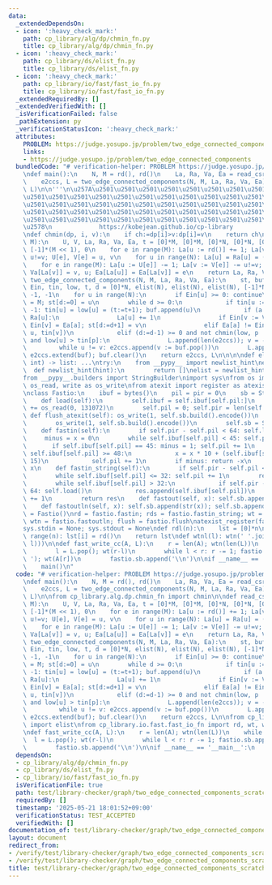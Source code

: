```yaml
---
data:
  _extendedDependsOn:
  - icon: ':heavy_check_mark:'
    path: cp_library/alg/dp/chmin_fn.py
    title: cp_library/alg/dp/chmin_fn.py
  - icon: ':heavy_check_mark:'
    path: cp_library/ds/elist_fn.py
    title: cp_library/ds/elist_fn.py
  - icon: ':heavy_check_mark:'
    path: cp_library/io/fast/fast_io_fn.py
    title: cp_library/io/fast/fast_io_fn.py
  _extendedRequiredBy: []
  _extendedVerifiedWith: []
  _isVerificationFailed: false
  _pathExtension: py
  _verificationStatusIcon: ':heavy_check_mark:'
  attributes:
    PROBLEM: https://judge.yosupo.jp/problem/two_edge_connected_components
    links:
    - https://judge.yosupo.jp/problem/two_edge_connected_components
  bundledCode: "# verification-helper: PROBLEM https://judge.yosupo.jp/problem/two_edge_connected_components\n\
    \ndef main():\n    N, M = rd(), rd()\n    La, Ra, Va, Ea = read_csr_graph(N, M)\n\
    \    e2ccs, L = two_edge_connected_components(N, M, La, Ra, Va, Ea)\n    fast_write_cc(e2ccs,\
    \ L)\n\n'''\n\u257A\u2501\u2501\u2501\u2501\u2501\u2501\u2501\u2501\u2501\u2501\
    \u2501\u2501\u2501\u2501\u2501\u2501\u2501\u2501\u2501\u2501\u2501\u2501\u2501\
    \u2501\u2501\u2501\u2501\u2501\u2501\u2501\u2501\u2501\u2501\u2501\u2501\u2501\
    \u2501\u2501\u2501\u2501\u2501\u2501\u2501\u2501\u2501\u2501\u2501\u2501\u2501\
    \u2501\u2501\u2501\u2501\u2501\u2501\u2501\u2501\u2501\u2501\u2501\u2501\u2501\
    \u2578\n             https://kobejean.github.io/cp-library               \n'''\n\
    \ndef chmin(dp, i, v):\n    if ch:=dp[i]>v:dp[i]=v\n    return ch\n\ndef read_csr_graph(N,\
    \ M):\n    U, V, La, Ra, Va, Ea, t = [0]*M, [0]*M, [0]*N, [0]*N, [0]*(M << 1),\
    \ [-1]*(M << 1), 0\n    for e in range(M): La[u := rd()] += 1; La[v := rd()] +=\
    \ u!=v; U[e], V[e] = u, v\n    for u in range(N): La[u] = Ra[u] = (t := t + La[u])\n\
    \    for e in range(M): La[u := U[e]] -= 1; La[v := V[e]] -= u!=v; Va[La[u]],\
    \ Va[La[v]] = v, u; Ea[La[u]] = Ea[La[v]] = e\n    return La, Ra, Va, Ea\n\ndef\
    \ two_edge_connected_components(N, M, La, Ra, Va, Ea):\n    st, buf, e2ccs, L,\
    \ Ein, tin, low, t, d = [0]*N, elist(N), elist(N), elist(N), [-1]*N, [-1]*N, [-1]*N,\
    \ -1, -1\n    for u in range(N):\n        if Ein[u] >= 0: continue\n        Ein[u]\
    \ = M; st[d:=0] = u\n        while d >= 0:\n            if tin[u := st[d]] ==\
    \ -1: tin[u] = low[u] = (t:=t+1); buf.append(u)\n            if (a := La[u]) <\
    \ Ra[u]:\n                La[u] += 1\n                if Ein[v := Va[a]] == -1:\
    \ Ein[v] = Ea[a]; st[d:=d+1] = v\n                elif Ea[a] != Ein[u]: chmin(low,\
    \ u, tin[v])\n            elif (d:=d-1) >= 0 and not chmin(low, p := st[d], low[u])\
    \ and low[u] > tin[p]:\n                L.append(len(e2ccs)); v = -1\n       \
    \         while u != v: e2ccs.append(v := buf.pop())\n        L.append(len(e2ccs));\
    \ e2ccs.extend(buf); buf.clear()\n    return e2ccs, L\n\n\n\ndef elist(est_len:\
    \ int) -> list: ...\ntry:\n    from __pypy__ import newlist_hint\nexcept:\n  \
    \  def newlist_hint(hint):\n        return []\nelist = newlist_hint\n    \n\n\n\
    from __pypy__.builders import StringBuilder\nimport sys\nfrom os import read as\
    \ os_read, write as os_write\nfrom atexit import register as atexist_register\n\
    \nclass Fastio:\n    ibuf = bytes()\n    pil = pir = 0\n    sb = StringBuilder()\n\
    \    def load(self):\n        self.ibuf = self.ibuf[self.pil:]\n        self.ibuf\
    \ += os_read(0, 131072)\n        self.pil = 0; self.pir = len(self.ibuf)\n   \
    \ def flush_atexit(self): os_write(1, self.sb.build().encode())\n    def flush(self):\n\
    \        os_write(1, self.sb.build().encode())\n        self.sb = StringBuilder()\n\
    \    def fastin(self):\n        if self.pir - self.pil < 64: self.load()\n   \
    \     minus = x = 0\n        while self.ibuf[self.pil] < 45: self.pil += 1\n \
    \       if self.ibuf[self.pil] == 45: minus = 1; self.pil += 1\n        while\
    \ self.ibuf[self.pil] >= 48:\n            x = x * 10 + (self.ibuf[self.pil] &\
    \ 15)\n            self.pil += 1\n        if minus: return -x\n        return\
    \ x\n    def fastin_string(self):\n        if self.pir - self.pil < 64: self.load()\n\
    \        while self.ibuf[self.pil] <= 32: self.pil += 1\n        res = bytearray()\n\
    \        while self.ibuf[self.pil] > 32:\n            if self.pir - self.pil <\
    \ 64: self.load()\n            res.append(self.ibuf[self.pil])\n            self.pil\
    \ += 1\n        return res\n    def fastout(self, x): self.sb.append(str(x))\n\
    \    def fastoutln(self, x): self.sb.append(str(x)); self.sb.append('\\n')\nfastio\
    \ = Fastio()\nrd = fastio.fastin; rds = fastio.fastin_string; wt = fastio.fastout;\
    \ wtn = fastio.fastoutln; flush = fastio.flush\natexist_register(fastio.flush_atexit)\n\
    sys.stdin = None; sys.stdout = None\ndef rdl(n):\n    lst = [0]*n\n    for i in\
    \ range(n): lst[i] = rd()\n    return lst\ndef wtnl(l): wtn(' '.join(map(str,\
    \ l)))\n\ndef fast_write_cc(A, L):\n    r = len(A); wtn(len(L))\n    while L:\n\
    \        l = L.pop(); wt(r-l)\n        while l < r: r -= 1; fastio.sb.append('\
    \ '); wt(A[r])\n        fastio.sb.append('\\n')\n\nif __name__ == '__main__':\n\
    \    main()\n"
  code: "# verification-helper: PROBLEM https://judge.yosupo.jp/problem/two_edge_connected_components\n\
    \ndef main():\n    N, M = rd(), rd()\n    La, Ra, Va, Ea = read_csr_graph(N, M)\n\
    \    e2ccs, L = two_edge_connected_components(N, M, La, Ra, Va, Ea)\n    fast_write_cc(e2ccs,\
    \ L)\n\nfrom cp_library.alg.dp.chmin_fn import chmin\n\ndef read_csr_graph(N,\
    \ M):\n    U, V, La, Ra, Va, Ea, t = [0]*M, [0]*M, [0]*N, [0]*N, [0]*(M << 1),\
    \ [-1]*(M << 1), 0\n    for e in range(M): La[u := rd()] += 1; La[v := rd()] +=\
    \ u!=v; U[e], V[e] = u, v\n    for u in range(N): La[u] = Ra[u] = (t := t + La[u])\n\
    \    for e in range(M): La[u := U[e]] -= 1; La[v := V[e]] -= u!=v; Va[La[u]],\
    \ Va[La[v]] = v, u; Ea[La[u]] = Ea[La[v]] = e\n    return La, Ra, Va, Ea\n\ndef\
    \ two_edge_connected_components(N, M, La, Ra, Va, Ea):\n    st, buf, e2ccs, L,\
    \ Ein, tin, low, t, d = [0]*N, elist(N), elist(N), elist(N), [-1]*N, [-1]*N, [-1]*N,\
    \ -1, -1\n    for u in range(N):\n        if Ein[u] >= 0: continue\n        Ein[u]\
    \ = M; st[d:=0] = u\n        while d >= 0:\n            if tin[u := st[d]] ==\
    \ -1: tin[u] = low[u] = (t:=t+1); buf.append(u)\n            if (a := La[u]) <\
    \ Ra[u]:\n                La[u] += 1\n                if Ein[v := Va[a]] == -1:\
    \ Ein[v] = Ea[a]; st[d:=d+1] = v\n                elif Ea[a] != Ein[u]: chmin(low,\
    \ u, tin[v])\n            elif (d:=d-1) >= 0 and not chmin(low, p := st[d], low[u])\
    \ and low[u] > tin[p]:\n                L.append(len(e2ccs)); v = -1\n       \
    \         while u != v: e2ccs.append(v := buf.pop())\n        L.append(len(e2ccs));\
    \ e2ccs.extend(buf); buf.clear()\n    return e2ccs, L\n\nfrom cp_library.ds.elist_fn\
    \ import elist\nfrom cp_library.io.fast.fast_io_fn import rd, wt, wtn, fastio\n\
    \ndef fast_write_cc(A, L):\n    r = len(A); wtn(len(L))\n    while L:\n      \
    \  l = L.pop(); wt(r-l)\n        while l < r: r -= 1; fastio.sb.append(' '); wt(A[r])\n\
    \        fastio.sb.append('\\n')\n\nif __name__ == '__main__':\n    main()\n"
  dependsOn:
  - cp_library/alg/dp/chmin_fn.py
  - cp_library/ds/elist_fn.py
  - cp_library/io/fast/fast_io_fn.py
  isVerificationFile: true
  path: test/library-checker/graph/two_edge_connected_components_scratch.test.py
  requiredBy: []
  timestamp: '2025-05-21 18:01:52+09:00'
  verificationStatus: TEST_ACCEPTED
  verifiedWith: []
documentation_of: test/library-checker/graph/two_edge_connected_components_scratch.test.py
layout: document
redirect_from:
- /verify/test/library-checker/graph/two_edge_connected_components_scratch.test.py
- /verify/test/library-checker/graph/two_edge_connected_components_scratch.test.py.html
title: test/library-checker/graph/two_edge_connected_components_scratch.test.py
---
```

